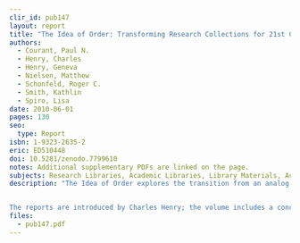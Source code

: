```yaml
---
clir_id: pub147
layout: report
title: "The Idea of Order: Transforming Research Collections for 21st Century Scholarship"
authors: 
  - Courant, Paul N.
  - Henry, Charles
  - Henry, Geneva
  - Nielsen, Matthew
  - Schonfeld, Roger C.
  - Smith, Kathlin
  - Spiro, Lisa
date: 2010-06-01
pages: 130
seo:
  type: Report
isbn: 1-9323-2635-2
eric: ED510448
doi: 10.5281/zenodo.7799610
notes: Additional supplementary PDFs are linked on the page. 
subjects: Research Libraries, Academic Libraries, Library Materials, Access to Information, Electronic Libraries, Electronic Publishing, Books, Printed Materials, Barriers, Resistance to Change, Preservation, Costs, Cataloging, Case Studies, Foreign Countries, Storage, Humanities, Scholarship
description: "The Idea of Order explores the transition from an analog to a digital environment for knowledge access, preservation, and reconstitution, and the implications of this transition for managing research collections. The volume comprises three reports. The first, “Can a New Research Library be All-Digital?” by Lisa Spiro and Geneva Henry, explores the degree to which a new research library can eschew print. The second, “On the Cost of Keeping a Book,” by Paul Courant and Matthew “Buzzy” Nielsen, argues that from the perspective of long-term storage, digital surrogates offer a considerable cost savings over print-based libraries. The final report, “Ghostlier Demarcations,” examines how well large text databases being created by Google Books and other mass-digitization efforts meet the needs of scholars, and the larger implications of these projects for research, teaching, and publishing.


The reports are introduced by Charles Henry; the volume includes a conclusion by Roger Schonfeld and an epilogue by Charles Henry."
files:
  - pub147.pdf
---
```

